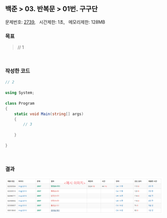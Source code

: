 
## 백준 > 03. 반복문 > 01번. 구구단    
문제번호: [2739](https://www.acmicpc.net/problem/2739), &nbsp; 시간제한: 1초, &nbsp; 메모리제한: 128MB

### 목표     
> // 1    

<br>

### 작성한 코드   

```cs
// 2

using System;

class Program
{
    static void Main(string[] args)
    {        
        // 3

    }
    
}
```

<br>

### 결과    

![03단계 01번문항 제출결과](result_01.png)